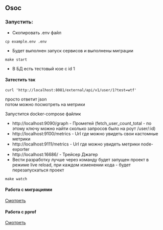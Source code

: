 ## Osoc
### Запустить:
* Скопировать .env файл
```shell
cp example.env .env
```
* Будет выполнен запуск сервисов и выполнены миграции
```shell
make start
```
* В БД есть тестовый юзе с id 1
#### Затестить так
```shell
curl 'http://localhost:8081/external/api/v1/user/1?test=wtf'
```
просто ответит json  
потом можно посмотреть на метрики

Запустится docker-compose файлик
* http://localhost:9090/graph - Прометей (fetch_user_count_total - по этому ключу можно найти сколько запросов было на роут /user/:id)
* http://localhost:9100/metrics - Url где можно увидеть свои кастомные метрики
* http://localhost:9111/metrics - Url где можно увидеть метрики node-exporter
* http://localhost:16686/ - Трейсер Джагер
* Вести разработку лучше через команду будет запущен проект в режиме live reload, при каждом изменении кода - будет перезапускаться проект
```shell
make watch
```
#### Работа с миграциями
[Смотреть](docs/migrations.md)

#### Работа с pprof
[Смотреть](docs/pprof.md)
